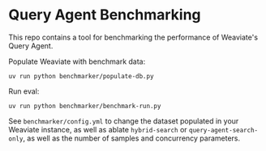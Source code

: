 # Query Agent Benchmarking

This repo contains a tool for benchmarking the performance of Weaviate's Query Agent.

Populate Weaviate with benchmark data:
```
uv run python benchmarker/populate-db.py
```

Run eval:
```
uv run python benchmarker/benchmark-run.py
```

See `benchmarker/config.yml` to change the dataset populated in your Weaviate instance, as well as ablate `hybrid-search` or `query-agent-search-only`, as well as the number of samples and concurrency parameters.
